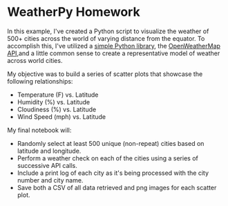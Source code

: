# WeatherPy Homework

In this example, I've created a Python script to visualize the weather of 500+ cities across the world of varying distance from the equator. To accomplish this, I've utilized a [simple Python library](https://pypi.org/project/citipy/), the [OpenWeatherMap API](https://openweathermap.org/api),and a little common sense to create a representative model of weather across world cities.

My objective was to build a series of scatter plots that showcase the following relationships:
- Temperature (F) vs. Latitude
- Humidity (%) vs. Latitude
- Cloudiness (%) vs. Latitude
- Wind Speed (mph) vs. Latitude

My final notebook will:
- Randomly select at least 500 unique (non-repeat) cities based on latitude and longitude.
- Perform a weather check on each of the cities using a series of successive API calls.
- Include a print log of each city as it's being processed with the city number and city name.
- Save both a CSV of all data retrieved and png images for each scatter plot.
